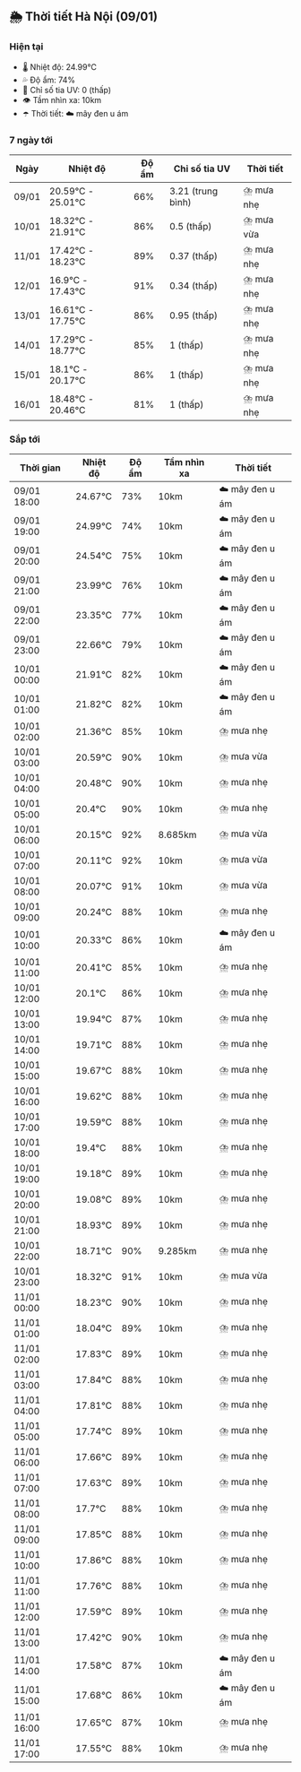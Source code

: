 ## 🌦️ Thời tiết Hà Nội (09/01)

### Hiện tại

- 🌡️ Nhiệt độ: 24.99℃
- 💦 Độ ẩm: 74%
- 🌟 Chỉ số tia UV: 0 (thấp)
- 👁️ Tầm nhìn xa: 10km
- ☂️ Thời tiết: ☁️ mây đen u ám

### 7 ngày tới

| Ngày | Nhiệt độ | Độ ẩm | Chỉ số tia UV | Thời tiết |
| --- | --- | --- | --- | --- |
| 09/01 | 20.59℃ - 25.01℃ | 66% | 3.21 (trung bình) | ⛈️ mưa nhẹ |
| 10/01 | 18.32℃ - 21.91℃ | 86% | 0.5 (thấp) | ⛈️ mưa vừa |
| 11/01 | 17.42℃ - 18.23℃ | 89% | 0.37 (thấp) | ⛈️ mưa nhẹ |
| 12/01 | 16.9℃ - 17.43℃ | 91% | 0.34 (thấp) | ⛈️ mưa nhẹ |
| 13/01 | 16.61℃ - 17.75℃ | 86% | 0.95 (thấp) | ⛈️ mưa nhẹ |
| 14/01 | 17.29℃ - 18.77℃ | 85% | 1 (thấp) | ⛈️ mưa nhẹ |
| 15/01 | 18.1℃ - 20.17℃ | 86% | 1 (thấp) | ⛈️ mưa nhẹ |
| 16/01 | 18.48℃ - 20.46℃ | 81% | 1 (thấp) | ⛈️ mưa nhẹ |

### Sắp tới

| Thời gian | Nhiệt độ | Độ ẩm | Tầm nhìn xa | Thời tiết |
| --- | --- | --- | --- | --- |
| 09/01 18:00 | 24.67℃ | 73% | 10km | ☁️ mây đen u ám |
| 09/01 19:00 | 24.99℃ | 74% | 10km | ☁️ mây đen u ám |
| 09/01 20:00 | 24.54℃ | 75% | 10km | ☁️ mây đen u ám |
| 09/01 21:00 | 23.99℃ | 76% | 10km | ☁️ mây đen u ám |
| 09/01 22:00 | 23.35℃ | 77% | 10km | ☁️ mây đen u ám |
| 09/01 23:00 | 22.66℃ | 79% | 10km | ☁️ mây đen u ám |
| 10/01 00:00 | 21.91℃ | 82% | 10km | ☁️ mây đen u ám |
| 10/01 01:00 | 21.82℃ | 82% | 10km | ☁️ mây đen u ám |
| 10/01 02:00 | 21.36℃ | 85% | 10km | ⛈️ mưa nhẹ |
| 10/01 03:00 | 20.59℃ | 90% | 10km | ⛈️ mưa vừa |
| 10/01 04:00 | 20.48℃ | 90% | 10km | ⛈️ mưa nhẹ |
| 10/01 05:00 | 20.4℃ | 90% | 10km | ⛈️ mưa nhẹ |
| 10/01 06:00 | 20.15℃ | 92% | 8.685km | ⛈️ mưa vừa |
| 10/01 07:00 | 20.11℃ | 92% | 10km | ⛈️ mưa vừa |
| 10/01 08:00 | 20.07℃ | 91% | 10km | ⛈️ mưa vừa |
| 10/01 09:00 | 20.24℃ | 88% | 10km | ⛈️ mưa nhẹ |
| 10/01 10:00 | 20.33℃ | 86% | 10km | ☁️ mây đen u ám |
| 10/01 11:00 | 20.41℃ | 85% | 10km | ⛈️ mưa nhẹ |
| 10/01 12:00 | 20.1℃ | 86% | 10km | ⛈️ mưa nhẹ |
| 10/01 13:00 | 19.94℃ | 87% | 10km | ⛈️ mưa nhẹ |
| 10/01 14:00 | 19.71℃ | 88% | 10km | ⛈️ mưa nhẹ |
| 10/01 15:00 | 19.67℃ | 88% | 10km | ⛈️ mưa nhẹ |
| 10/01 16:00 | 19.62℃ | 88% | 10km | ⛈️ mưa nhẹ |
| 10/01 17:00 | 19.59℃ | 88% | 10km | ⛈️ mưa nhẹ |
| 10/01 18:00 | 19.4℃ | 88% | 10km | ⛈️ mưa nhẹ |
| 10/01 19:00 | 19.18℃ | 89% | 10km | ⛈️ mưa nhẹ |
| 10/01 20:00 | 19.08℃ | 89% | 10km | ⛈️ mưa nhẹ |
| 10/01 21:00 | 18.93℃ | 89% | 10km | ⛈️ mưa nhẹ |
| 10/01 22:00 | 18.71℃ | 90% | 9.285km | ⛈️ mưa nhẹ |
| 10/01 23:00 | 18.32℃ | 91% | 10km | ⛈️ mưa vừa |
| 11/01 00:00 | 18.23℃ | 90% | 10km | ⛈️ mưa nhẹ |
| 11/01 01:00 | 18.04℃ | 89% | 10km | ⛈️ mưa nhẹ |
| 11/01 02:00 | 17.83℃ | 89% | 10km | ⛈️ mưa nhẹ |
| 11/01 03:00 | 17.84℃ | 88% | 10km | ⛈️ mưa nhẹ |
| 11/01 04:00 | 17.81℃ | 88% | 10km | ⛈️ mưa nhẹ |
| 11/01 05:00 | 17.74℃ | 89% | 10km | ⛈️ mưa nhẹ |
| 11/01 06:00 | 17.66℃ | 89% | 10km | ⛈️ mưa nhẹ |
| 11/01 07:00 | 17.63℃ | 89% | 10km | ⛈️ mưa nhẹ |
| 11/01 08:00 | 17.7℃ | 88% | 10km | ⛈️ mưa nhẹ |
| 11/01 09:00 | 17.85℃ | 88% | 10km | ⛈️ mưa nhẹ |
| 11/01 10:00 | 17.86℃ | 88% | 10km | ⛈️ mưa nhẹ |
| 11/01 11:00 | 17.76℃ | 88% | 10km | ⛈️ mưa nhẹ |
| 11/01 12:00 | 17.59℃ | 89% | 10km | ⛈️ mưa nhẹ |
| 11/01 13:00 | 17.42℃ | 90% | 10km | ⛈️ mưa nhẹ |
| 11/01 14:00 | 17.58℃ | 87% | 10km | ☁️ mây đen u ám |
| 11/01 15:00 | 17.68℃ | 86% | 10km | ☁️ mây đen u ám |
| 11/01 16:00 | 17.65℃ | 87% | 10km | ⛈️ mưa nhẹ |
| 11/01 17:00 | 17.55℃ | 88% | 10km | ⛈️ mưa nhẹ |
